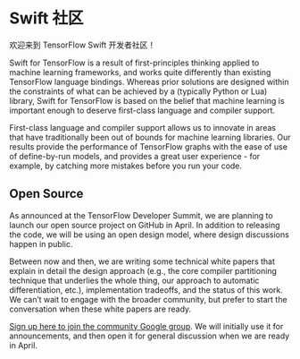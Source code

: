 # Swift 社区

欢迎来到 TensorFlow Swift 开发者社区！

Swift for TensorFlow is a result of first-principles thinking applied to machine
learning frameworks, and works quite differently than existing TensorFlow
language bindings.  Whereas prior solutions are designed within the constraints
of what can be achieved by a (typically Python or Lua) library, Swift for
TensorFlow is based on the belief that machine learning is important enough to
deserve first-class language and compiler support.

First-class language and compiler support allows us to innovate in areas that
have traditionally been out of bounds for machine learning libraries.  Our
results provide the performance of TensorFlow graphs with the ease of use of
define-by-run models, and provides a great user experience - for example, by
catching more mistakes before you run your code.

## Open Source

As announced at the TensorFlow Developer Summit, we are planning to launch our
open source project on GitHub in April.  In addition to releasing the code, we
will be using an open design model, where design discussions happen in public.

Between now and then, we are writing some technical white papers that explain in
detail the design approach (e.g., the core compiler partitioning technique that
underlies the whole thing, our approach to automatic differentiation, etc.),
implementation tradeoffs, and the status of this work.  We can’t wait to engage
with the broader community, but prefer to start the conversation when these
white papers are ready.

[Sign up here to join the community Google
group](https://groups.google.com/a/tensorflow.org/d/forum/swift). We will
initially use it for announcements, and then open it for general discussion when
we are ready in April.

